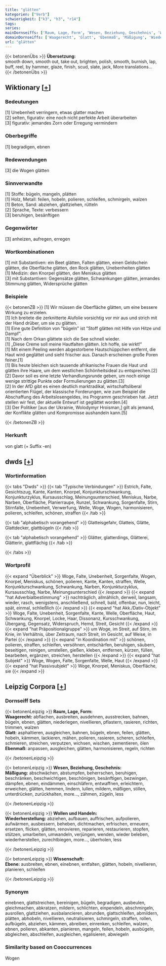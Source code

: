 ```yaml
---
title: "glätten"
kategorien: ["Verb"]
schwierigkeit: ["k3", "h3", "r14"]
tags:
series:
mainDornseiffs: ['Raum, Lage, Form', 'Wesen, Beziehung, Geschehnis', 'Wollen und Handeln', 'Wissenschaft']
domainDornseiffs: ['Waagerecht', 'Glatt', 'Ebenmaß', 'Mäßigung', 'Wiederherstellung', 'Ebene']
url: "glätten"
---
```


{{< betonenÜbs >}}
**Übersetzung:**  
smooth down, smooth out, take out, brighten, polish, smooth, burnish, lap, buff, reel, by hammer, glaze, finish, scud, slate, jack, More translations...  
{{< /betonenÜbs >}}

## Wiktionary [[+](https://de.wiktionary.org/wiki/glätten)]

### Bedeutungen
[1] Unebenheit verringern, etwas glatter machen  
[2] selten, figurativ: eine noch nicht perfekte Arbeit überarbeiten  
[3] figurativ: jemandes Zorn oder Erregung vermindern  

### Oberbegriffe
[1] begradigen, ebnen  

### Redewendungen
[3] die Wogen glätten  

### Sinnverwandte
[1] Stoffe: bügeln, mangeln, plätten  
[1] Holz, Metall: feilen, hobeln, polieren, schleifen, schmirgeln, walzen  
[1] Beton, Sand:  abziehen, glattziehen, rütteln  
[2] Sprache, Texte: verbessern  
[3] beruhigen, besänftigen  

### Gegenwörter
[3] anheizen, aufregen, erregen  

### Wortkombinationen
[1] mit Substantiven: ein Beet glätten, Falten glätten, einen Geldschein glätten, die Oberfläche glätten, den Rock glätten, Unebenheiten glätten  
[1] Medizin: den Knorpel glätten, den Meniskus glätten  
[3] mit Substantiven: Gegensätze glätten, Schwankungen glätten, jemandes Stimmung glätten, Widersprüche glätten  

### Beispiele
{{< betonenZB >}}
[1] Wir müssen die Oberfläche glätten, um eine bessere Wirkung zu erzielen.  
[1] Ich breitete die zerknitterte Alufolie vorsichtig vor mir aus und strich mit der Hand drüber, um sie zu glätten.  
[1] Eine gute Definition von "bügeln" ist "Stoff glätten mit Hilfe von Hitze und Dampf".  
[1] Nach dem Orkan glättete sich die See schnell wieder.  
[1] „Diese Creme soll meine Hautfalten glätten. Ich hoffe, sie wirkt!“  
[1] Mit einem Peeling werden abgestorbene Hautschüppchen entfernt, die Haut wird geglättet und sieht frischer aus. Danach erscheinen große Poren feiner.[1]  
[1] Bis heute bleichen sich tausende afrikanische Frauen die Haut und glätten ihre Haare, um dem westlichen Schönheitsideal zu entsprechen.[2]  
[2] Davor soll es eine letzte Verhandlungsrunde geben, um noch einige wenige strittige Punkte oder Formulierungen zu glätten.[3]  
[2] In der AfD gibt es einen deutlich marktradikal, wirtschaftsliberal orientierten Flügel, der klassische Forderungen, wie zum Beispiel die Abschaffung des Arbeitslosengeldes, ins Programm geschrieben hat. Jetzt stellen wir fest, der aktuelle Entwurf ist geglättet worden.[4]  
[3] Der Politiker [aus der Ukrainie, Wolodymyr Hroisman,] gilt als jemand, der Konflikte glätten und Kompromisse aushandeln kann.[5]  

{{< /betonenZB >}}
### Herkunft
von glatt (+ Suffix -en)  



## dwds [[+](https://www.dwds.de/wb/glätten)]

### Wortinformation
{{< tabs "Dwds" >}}
{{< tab "Typische Verbindungen" >}}
Estrich, Falte, Gesichtszug, Kante, Kanten, Knorpel, Konjunkturschwankung, Konjunkturzyklus, Kursausschlag, Meinungsunterschied, Meniskus, Narbe, Narben, Oberfläche, Planierraupe, Runzel, Schwankung, Sorgenfalte, Stirn, Stirnfalte, Unebenheit, Verwerfung, Welle, Woge, Wogen, harmonisieren, polieren, schleifen, schönen, straffen
{{< /tab >}}

{{< tab "alphabetisch vorangehend" >}}
Glatteisgefahr, Glatteis, Glätte, Glattdecker, glattbügeln
{{< /tab >}}

{{< tab "alphabetisch vorangehend" >}}
Glätter, glatterdings, Glätterei, Glätterin, glattflächig
{{< /tab >}}

{{< /tabs >}}

### Wortprofil
{{< expand "Überblick" >}} Woge, Falte, Unebenheit, Sorgenfalte, Wogen, Knorpel, Meniskus, schönen, polieren, Kante, Kanten, straffen, Welle, Konjunkturschwankung, Schwankung, Narben, Konjunkturzyklus, Kursausschlag, Narbe, Meinungsunterschied {{< /expand >}}
{{< expand "hat Adverbialbestimmung" >}} nachträglich, allmählich, derweil, langsam, wieder, rasch, wenigstens, anschließend, schnell, bald, offenbar, nun, leicht, spät, einmal, schließlich {{< /expand >}}
{{< expand "hat Akk./Dativ-Objekt" >}} Woge, Falte, Unebenheit, Sorgenfalte, Kante, Welle, Oberfläche, Haut, Schwankung, Knorpel, Locke, Haar, Dissonanz, Kursschwankung, Übergang, Gegensatz, Widerspruch, Hemd, Streit, Gesicht {{< /expand >}}
{{< expand "hat Präpositionalgruppe" >}} um Woge, im Streit, auf Stirn, im Knie, im Verhältnis, über Zeitraum, nach Streit, im Gesicht, auf Weise, in Partei {{< /expand >}}
{{< expand "in Koordination mit" >}} schönen, polieren, straffen, schleifen, versöhnen, entschärfen, beruhigen, säubern, beseitigen, reinigen, umstellen, gießen, kleben, entfernen, kürzen, füllen, bearbeiten, ergänzen, streichen, herstellen {{< /expand >}}
{{< expand "hat Subjekt" >}} Woge, Wogen, Falte, Sorgenfalte, Welle, Haut {{< /expand >}}
{{< expand "hat Passivsubjekt" >}} Woge, Knorpel, Meniskus, Oberfläche, sie {{< /expand >}}

## Leipzig Corpora [[+](https://corpora.uni-leipzig.de/en/res?word=glätten&corpusId=deu_newscrawl-public_2018)]

### Dornseiff Sets
{{< betonenLeipzig >}}
**Raum, Lage, Form:**  
**Waagerecht:** abflachen, ausbreiten, ausdehnen, ausstrecken, bahnen, bügeln, ebnen, glätten, niederlegen, nivellieren, pflastern, rasieren, richten, trimmen, walzen  
**Glatt:** asphaltieren, ausgleichen, bahnen, bügeln, ebnen, feilen, glätten, hobeln, kämmen, lackieren, mähen, polieren, rasieren, scheren, schleifen, schmieren, streichen, verputzen, wichsen, wischen, zementieren, ölen  
**Ebenmaß:** anpassen, ausgleichen, glätten, harmonisieren, regeln, richten  

{{< /betonenLeipzig >}}


{{< betonenLeipzig >}}
**Wesen, Beziehung, Geschehnis:**  
**Mäßigung:** abschwächen, abstumpfen, beherrschen, beruhigen, beschränken, beschwichtigen, beschönigen, besänftigen, bezwingen, dämpfen, ebnen, eindämmen, einschläfern, entwaffnen, erleichtern, erweichen, glätten, hemmen, lindern, lullen, mildern, mäßigen, stillen, unterdrücken, zurückhalten, more..., zähmen, zügeln, less  

{{< /betonenLeipzig >}}


{{< betonenLeipzig >}}
**Wollen und Handeln:**  
**Wiederherstellung:** abziehen, aufbauen, auffrischen, aufpolieren, aufwärmen, ausbessern, beheben, dichtmachen, erfrischen, erneuern, ersetzen, flicken, glätten, renovieren, reparieren, restaurieren, stopfen, stützen, umarbeiten, umwandeln, verjüngen, wenden, wieder beleben, wiederherstellen, zurechtbiegen, more..., überholen, less  

{{< /betonenLeipzig >}}


{{< betonenLeipzig >}}
**Wissenschaft:**  
**Ebene:** ausbreiten, ebnen, einebnen, entfalten, glätten, hobeln, nivellieren, planieren, schleifen  

{{< /betonenLeipzig >}}

### Synonym
einebnen, glattstreichen, bereinigen, bügeln, begradigen, ausbeulen, gleichmachen, abkratzen, mildern, schlichten, einpendeln, abschmirgeln, ausrollen, glattziehen, ausbalancieren, abrunden, glattschleifen, abmildern, plätten, abhobeln, nivellieren, neutralisieren, schmirgeln, straffen, rollen, aufbügeln, abziehen, kämmen, abreiben, einrenken, schleifen, walzen, ebnen, polieren, abkanten, planieren, mangeln, feilen, hobeln, ausbügeln, abgleichen, abschleifen, ausgleichen, egalisieren, abwiegeln


### Similarity based on Cooccurrences
Wogen

